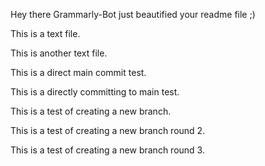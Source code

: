 Hey there Grammarly-Bot just beautified your readme file ;) 

 This is a text file.

This is another text file.

This is a direct main commit test.

This is a directly committing to main test.

This is a test of creating a new branch.

This is a test of creating a new branch round 2.

This is a test of creating a new branch round 3.
